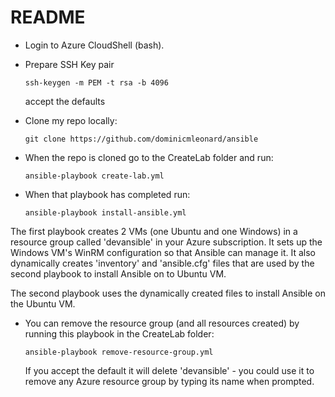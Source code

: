 # README

* Login to Azure CloudShell (bash).

* Prepare SSH Key pair

    `ssh-keygen -m PEM -t rsa -b 4096`

    accept the defaults

* Clone my repo locally:

    `git clone https://github.com/dominicmleonard/ansible`

* When the repo is cloned go to the CreateLab folder and run:

    `ansible-playbook create-lab.yml`

* When that playbook has completed run:

    `ansible-playbook install-ansible.yml`

The first playbook creates 2 VMs (one Ubuntu and one Windows) in a resource group called 'devansible' in your Azure subscription.  It sets up the Windows VM's WinRM configuration so that Ansible can manage it.  It also dynamically creates 'inventory' and 'ansible.cfg' files that are used by the second playbook to install Ansible on to Ubuntu VM.

The second playbook uses the dynamically created files to install Ansible on the Ubuntu VM.

* You can remove the resource group (and all resources created) by running this playbook in the CreateLab folder:

    `ansible-playbook remove-resource-group.yml`

    If you accept the default it will delete 'devansible' - you could use it to remove any Azure resource group by typing its name when prompted.
